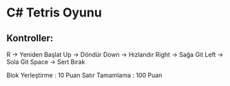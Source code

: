 # C# Tetris Oyunu

## Kontroller:
R -> Yeniden Başlat
Up -> Döndür
Down -> Hızlandır
Right -> Sağa Git
Left -> Sola Git
Space -> Sert Bırak

Blok Yerleştirme : 10 Puan
Satır Tamamlama : 100 Puan
